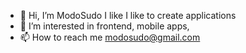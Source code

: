 - 👋 Hi, I’m ModoSudo I like I like to create applications
- 👀 I’m interested in frontend, mobile apps, 
- 📫 How to reach me modosudo@gmail.com
